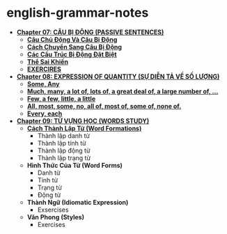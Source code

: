 # english-grammar-notes
* **[Chapter 07: CÂU BỊ ĐỘNG (PASSIVE SENTENCES)](Chapter07-Passive_Sentences/Not00-Passive_Sentences.md)**
  * **[Câu Chủ Động Và Câu Bị Động](Chapter07-Passive_Sentences/Not00-Passive_Sentences.md#câu-chủ-động-và-câu-bi-động-active-and-passive-sentences)**
  * **[Cách Chuyển Sang Câu Bị Động](Chapter07-Passive_Sentences/Not00-Passive_Sentences.md#cách-chuyển-sang-câu-bị-động-passive-transformation)**
  * **[Các Cấu Trúc Bị Động Đặt Biệt](Not00-Passive_Sentences.md#các-câu-trúc-bị-động-đặc-biệt-special-passive-structures)**
  * **[Thể Sai Khiến](Not00-Passive_Sentences.md#thể-sai-khiến-the-causative-form)**
  * **[EXERCIRES](Chapter07-Passive_Sentences/Not00-Passive_Sentences.md#exercises)**
* **[Chapter 08: EXPRESSION OF QUANTITY (SỰ DIỄN TẢ VỀ SỐ LƯỢNG)](Chapter08-Expression_Of_Quantity/Note00-Expression_Of_Sentences.md)**
  * **[Some, Any](Chapter08-Expression_Of_Quantity/Note00-Expression_Of_Sentences.md#some-any)**
  * **[Much, many, a lot of, lots of, a great deal of, a large number of, ...](Chapter08-Expression_Of_Quantity/Note00-Expression_Of_Sentences.md#much-many-a-lot-of-lots-of-a-great-deal-of-a-large-number-of--)**
  * **[Few, a few, little, a little](Chapter08-Expression_Of_Quantity/Note00-Expression_Of_Sentences.md#much-many-a-lot-of-lots-of-a-great-deal-of-a-large-number-of--)**
  * **[All, most, some, no, all of, most of, some of, none of.](Chapter08-Expression_Of_Quantity/Note00-Expression_Of_Sentences.md#all-most-some-no-all-of-most-of-some-of-none-of)**
  * **[Every, each](Chapter08-Expression_Of_Quantity/Note00-Expression_Of_Sentences.md#every-each)**
* **[Chapter 09: TỪ VỰNG HỌC (WORDS STUDY)](Chapter09-Word_Study)**
  * **[Cách Thành Lập Từ (Word Formations)](Chapter09-Word_Study/Note01-Word_Formations.md)**
    * Thành lập danh từ
    * Thành lập tính từ
    * Thành lập động từ
    * Thành lập trạng từ
  * **Hình Thức Của Từ (Word Forms)**
    * Danh từ
    * Tính từ
    * Trạng từ
    * Động từ
  * **Thành Ngữ (Idiomatic Expression)**
    * Exsercises
  * **Văn Phong (Styles)**
    * Exercises  
